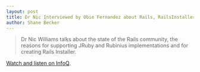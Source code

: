 ```yaml
---
layout: post
title: Dr Nic Interviewed by Obie Fernandez about Rails, RailsInstaller, Ruby Virtual Machines and More
author: Shane Becker
---
```


> Dr Nic Williams talks about the state of the Rails community, the reasons
> for supporting JRuby and Rubinius implementations and for creating Rails
> Installer.

[Watch and listen on InfoQ](http://www.infoq.com/interviews/drnic-rails-ruby-vm "InfoQ: Dr Nic Williams on Rails, RailsInstaller and the Future of Ruby VMs").
